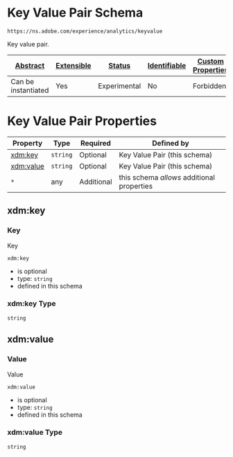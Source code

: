 
# Key Value Pair Schema

```
https://ns.adobe.com/experience/analytics/keyvalue
```

Key value pair.

| [Abstract](../../../../abstract.md) | [Extensible](../../../../extensions.md) | [Status](../../../../status.md) | [Identifiable](../../../../id.md) | [Custom Properties](../../../../extensions.md) | [Additional Properties](../../../../extensions.md) | Defined In |
|-------------------------------------|-----------------------------------------|---------------------------------|-----------------------------------|------------------------------------------------|----------------------------------------------------|------------|
| Can be instantiated | Yes | Experimental | No | Forbidden | Permitted | [adobe/experience/analytics/keyvalue.schema.json](adobe/experience/analytics/keyvalue.schema.json) |

# Key Value Pair Properties

| Property | Type | Required | Defined by |
|----------|------|----------|------------|
| [xdm:key](#xdmkey) | `string` | Optional | Key Value Pair (this schema) |
| [xdm:value](#xdmvalue) | `string` | Optional | Key Value Pair (this schema) |
| `*` | any | Additional | this schema *allows* additional properties |

## xdm:key
### Key

Key

`xdm:key`
* is optional
* type: `string`
* defined in this schema

### xdm:key Type


`string`






## xdm:value
### Value

Value

`xdm:value`
* is optional
* type: `string`
* defined in this schema

### xdm:value Type


`string`





